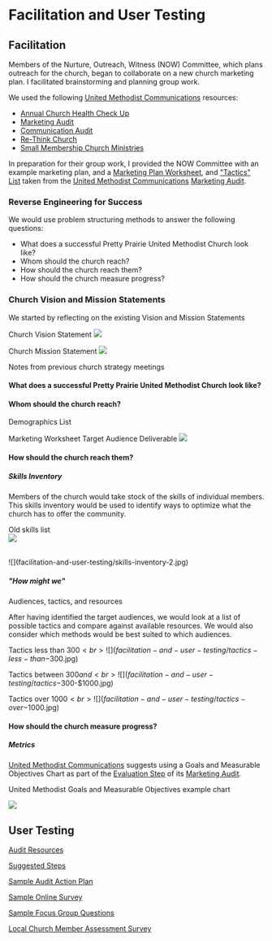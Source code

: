 # Facilitation and User Testing

## Facilitation 

Members of the Nurture, Outreach, Witness (NOW) Committee, which plans outreach for the church, began to collaborate on a new church marketing plan. I facilitated brainstorming and planning group work. 

We used the following [United Methodist Communications](http://www.umcom.org) resources:
* [Annual Church Health Check Up](http://www.umcom.org/learn/take-an-annual-church-health-checkup)
* [Marketing Audit](http://www.umcom.org/learn/market-your-church-getting-started)
* [Communication Audit](http://www.umcom.org/services-products/audit-resources)
* [Re-Think Church](http://www.umcom.org/rethink-church)
* [Small Membership Church Ministries](http://www.greatplainsumc.org/smallmembershipchurchresources)

In preparation for their group work, I provided the NOW Committee with an example marketing plan, and a [Marketing Plan Worksheet](http://s3.amazonaws.com/Website_Properties_UGC/market-your-church/documents/UMCOM_YOUR_MARKETING_PLAN_WORKSHEET.PDF), and ["Tactics" List](http://s3.amazonaws.com/Website_Properties_UGC/market-your-church/documents/STEP_4_IMPLEMENTATION_HOMEWORK.PDF) taken from the [United Methodist Communications](http://www.umcom.org) [Marketing Audit](http://www.umcom.org/learn/market-your-church-getting-started). 

### Reverse Engineering for Success
We would use problem structuring methods to answer the following questions:

* What does a successful Pretty Prairie United Methodist Church look like?
* Whom should the church reach?
* How should the church reach them?
* How should the church measure progress?

### Church Vision and Mission Statements
We started by reflecting on the existing Vision and Mission Statements

Church Vision Statement
![](facilitation-and-user-testing/vision-statement.jpg)

Church Mission Statement
![](facilitation-and-user-testing/mission-statement.jpg)

Notes from previous church strategy meetings

#### What does a successful Pretty Prairie United Methodist Church look like?

#### Whom should the church reach?
Demographics List

Marketing Worksheet Target Audience Deliverable
![](facilitation-and-user-testing/demographics-sheet.jpg)

#### How should the church reach them?

##### Skills Inventory

Members of the church would take stock of the skills of individual members. This skills inventory would be used to identify ways to optimize what the church has to offer the community. 

Old skills list<br>
![](facilitation-and-user-testing/skills-inventory-1.jpg)

<br>
![](facilitation-and-user-testing/skills-inventory-2.jpg)

##### "How might we"

Audiences, tactics, and resources

After having identified the target audiences, we would look at a list of possible tactics and compare against available resources. We would also consider which methods would be best suited to which audiences. 

Tactics less than $300<br>
![](facilitation-and-user-testing/tactics-less-than-$300.jpg)

Tactics between $300 and <br>
![](facilitation-and-user-testing/tactics-$300-$1000.jpg)

Tactics over $1000<br>
![](facilitation-and-user-testing/tactics-over-$1000.jpg)

#### How should the church measure progress?

##### Metrics

[United Methodist Communications](http://www.umcom.org) suggests using a Goals and Measurable Objectives Chart as part of the [Evaluation Step](http://www.umcom.org/learn/evaluation-adjustment-resources) of its [Marketing Audit](http://www.umcom.org/learn/market-your-church-getting-started). 

United Methodist Goals and Measurable Objectives example chart

![](new-marketing-strategy/goals-measurable-objectives-chart.jpg)

## User Testing

[Audit Resources](http://www.umcom.org/services-products/audit-resources)

[Suggested Steps](http://s3.amazonaws.com/Website_Properties_UGC/church-communications-audit/documents/suggested_steps.pdf)

[Sample Audit Action Plan](http://s3.amazonaws.com/Website_Properties_UGC/church-communications-audit/documents/sample_audit_action_plan.pdf)

[Sample Online Survey](http://s3.amazonaws.com/Website_Properties_UGC/church-communications-audit/documents/sample_online_survey.pdf)

[Sample Focus Group Questions](http://s3.amazonaws.com/Website_Properties_UGC/church-communications-audit/documents/sample_focus_group_questions.pdf)

[Local Church Member Assessment Survey](http://s3.amazonaws.com/Website_Properties_UGC/mycom/SURVEY_7529893.PDF)
